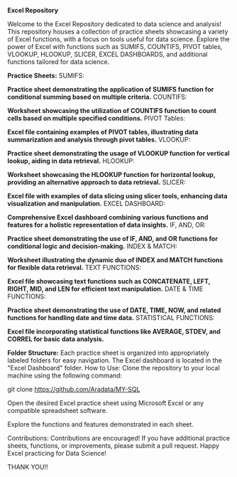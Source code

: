 **Excel Repository**

Welcome to the Excel Repository dedicated to data science and analysis! This repository houses a collection of practice sheets showcasing a variety of Excel functions, with a focus on tools useful for data science. Explore the power of Excel with functions such as SUMIFS, COUNTIFS, PIVOT tables, VLOOKUP, HLOOKUP, SLICER, EXCEL DASHBOARDS, and additional functions tailored for data science.

**Practice Sheets:**
SUMIFS:

**Practice sheet demonstrating the application of SUMIFS function for conditional summing based on multiple criteria.**
COUNTIFS:

**Worksheet showcasing the utilization of COUNTIFS function to count cells based on multiple specified conditions.**
PIVOT Tables:

**Excel file containing examples of PIVOT tables, illustrating data summarization and analysis through pivot tables.**
VLOOKUP:

**Practice sheet demonstrating the usage of VLOOKUP function for vertical lookup, aiding in data retrieval.**
HLOOKUP:

**Worksheet showcasing the HLOOKUP function for horizontal lookup, providing an alternative approach to data retrieval.**
SLICER:

**Excel file with examples of data slicing using slicer tools, enhancing data visualization and manipulation.**
EXCEL DASHBOARD:

**Comprehensive Excel dashboard combining various functions and features for a holistic representation of data insights.**
IF, AND, OR:

**Practice sheet demonstrating the use of IF, AND, and OR functions for conditional logic and decision-making.**
INDEX & MATCH:

**Worksheet illustrating the dynamic duo of INDEX and MATCH functions for flexible data retrieval.**
TEXT FUNCTIONS:

**Excel file showcasing text functions such as CONCATENATE, LEFT, RIGHT, MID, and LEN for efficient text manipulation.**
DATE & TIME FUNCTIONS:

**Practice sheet demonstrating the use of DATE, TIME, NOW, and related functions for handling date and time data.**
STATISTICAL FUNCTIONS:

**Excel file incorporating statistical functions like AVERAGE, STDEV, and CORREL for basic data analysis.**

**Folder Structure:**
Each practice sheet is organized into appropriately labeled folders for easy navigation.
The Excel dashboard is located in the "Excel Dashboard" folder.
How to Use:
Clone the repository to your local machine using the following command:

git clone https://github.com/Aradata/MY-SQL 

Open the desired Excel practice sheet using Microsoft Excel or any compatible spreadsheet software.

Explore the functions and features demonstrated in each sheet.

Contributions:
Contributions are encouraged! If you have additional practice sheets, functions, or improvements, please submit a pull request.
Happy Excel practicing for Data Science!

THANK YOU!!
